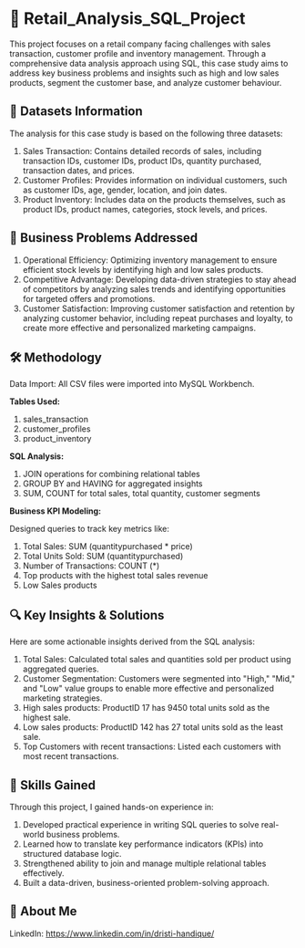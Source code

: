 # 📌 Retail_Analysis_SQL_Project
This project focuses on a retail company facing challenges with sales transaction, customer profile and inventory management. Through a comprehensive data analysis approach using SQL, this case study aims to address key business problems and insights such as high and low sales products, segment the customer base, and analyze customer behaviour.

## 📂 Datasets Information

The analysis for this case study is based on the following three datasets:
1.	Sales Transaction: Contains detailed records of sales, including transaction IDs, customer IDs, product IDs, quantity purchased, transaction dates, and prices.
2.	Customer Profiles: Provides information on individual customers, such as customer IDs, age, gender, location, and join dates.
3. Product Inventory: Includes data on the products themselves, such as product IDs, product names, categories, stock levels, and prices.

## 🎯 Business Problems Addressed

1.	Operational Efficiency: Optimizing inventory management to ensure efficient stock levels by identifying high and low sales products.
2.	Competitive Advantage: Developing data-driven strategies to stay ahead of competitors by analyzing sales trends and identifying opportunities for targeted offers and promotions.
3.	Customer Satisfaction: Improving customer satisfaction and retention by analyzing customer behavior, including repeat purchases and loyalty, to create more effective and personalized marketing campaigns.

## 🛠️ Methodology

Data Import: All CSV files were imported into MySQL Workbench.

**Tables Used:** 

1. sales_transaction
2. customer_profiles
3. product_inventory

 **SQL Analysis:**
 
1.	JOIN operations for combining relational tables
2.	GROUP BY and HAVING for aggregated insights
3.	SUM, COUNT for total sales, total quantity, customer segments


**Business KPI Modeling:**

Designed queries to track key metrics like:
1.	Total Sales: SUM (quantitypurchased * price)
2.	Total Units Sold: SUM (quantitypurchased)
3.	Number of Transactions: COUNT (*) 
4.	Top products with the highest total sales revenue
5.	Low Sales products 

## 🔍 Key Insights & Solutions

Here are some actionable insights derived from the SQL analysis:
1.	Total Sales: Calculated total sales and quantities sold per product using aggregated queries.
2.	Customer Segmentation: Customers were segmented into "High," "Mid," and "Low" value groups to enable more effective and personalized marketing strategies.
3.	High sales products: ProductID 17 has 9450 total units sold as the highest sale.
4.	Low sales products: ProductID 142 has 27 total units sold as the least sale.
5.	Top Customers with recent transactions: Listed each customers with most recent transactions.

## 🧠 Skills Gained

Through this project, I gained hands-on experience in:
1.	Developed practical experience in writing SQL queries to solve real-world business problems.
2.	Learned how to translate key performance indicators (KPIs) into structured database logic.
3.	Strengthened ability to join and manage multiple relational tables effectively.
4.	Built a data-driven, business-oriented problem-solving approach.

## 👤 About Me

 LinkedIn: https://www.linkedin.com/in/dristi-handique/ 






